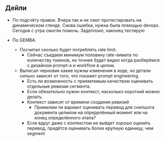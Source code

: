 Дейли
-----

- По подсчёту правок. Вчера так и не смог протестировать на динамическом стенде.
  Снова ошибка, нужна была помощью devops. Сегодня с утра смогли помочь. Задеплоил, наконец тестирую

- По GEMBA.
  - Посчитал сколько будет потреблять rate limit.
    - Сейчас съедаем минимум половину rate-лимита по количеству токенов, но точнее будет видно
      когда разберёмся с дизайном prompt-а и workflow в целом.
  - Выписал черновик какие нужны изменения в коде, но детали сильно зависят от того, что
    покажет prompt engineering.
    - Есть ли возможность с приемлемым качеством оценивать отдельные ревизии сегмента.
    - Если обязательно нужен контекст, насколько короткий можно делать.
    - Контекст зависит от времени создания ревизий
      - Приемлем ли вариант оценивать перевод для снепшота документа целиком на определённый момент или на конец определённого этапа?
    - Если вдруг даже с контекстом не выйдет хорошо оценить перевод, придётся 
      оценивать более крупную единицу, чем segment
